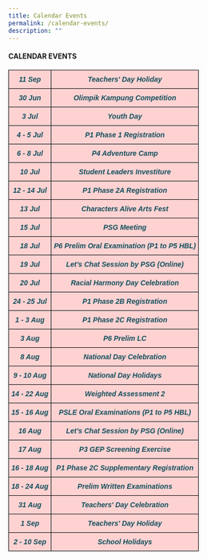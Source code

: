 ```yaml
---
title: Calendar Events
permalink: /calendar-events/
description: ""
---
```

<h4><strong>CALENDAR EVENTS</strong></h4>

<style type="text/css">
.tg  {border-collapse:collapse;border-spacing:0;}
.tg td{border-color:black;border-style:solid;border-width:1px;font-family:Arial, sans-serif;font-size:14px;
  overflow:hidden;padding:10px 5px;word-break:normal;}
.tg th{border-color:black;border-style:solid;border-width:1px;font-family:Arial, sans-serif;font-size:14px;
  font-weight:normal;overflow:hidden;padding:10px 5px;word-break:normal;}
.tg .tg-m8iq{background-color:#FFD2D2;color:#134F5C;font-style:italic;font-weight:bold;text-align:center;vertical-align:top}
</style>
<table class="tg">
<thead>
  <tr>
    <td class="tg-m8iq"><span style="color:#134F5C">11 Sep</span>  </td>
    <td class="tg-m8iq">Teachers' Day Holiday</td>
  </tr>
  <tr>
    <td class="tg-m8iq"><span style="color:#134F5C">30 Jun</span>  </td>
    <td class="tg-m8iq">Olimpik Kampung Competition</td>
  </tr>
  <tr>
    <td class="tg-m8iq"><span style="color:#134F5C">3 Jul</span>  </td>
    <td class="tg-m8iq">Youth Day</td>
  </tr>
  <tr>
    <td class="tg-m8iq"><span style="color:#134F5C">4 - 5 Jul</span>  </td>
    <td class="tg-m8iq">P1 Phase 1 Registration</td>
  </tr>
  <tr>
    <td class="tg-m8iq"><span style="color:#134F5C">6 - 8 Jul</span>  </td>
    <td class="tg-m8iq">P4 Adventure Camp</td>
  </tr>
  <tr>
    <td class="tg-m8iq"><span style="color:#134F5C">10 Jul</span>  </td>
    <td class="tg-m8iq">Student Leaders Investiture</td>
  </tr>
  <tr>
    <td class="tg-m8iq"><span style="color:#134F5C">12 - 14 Jul</span></td>
    <td class="tg-m8iq">P1 Phase 2A Registration</td>
  </tr>
  <tr>
    <td class="tg-m8iq"><span style="color:#134F5C">13 Jul</span>  </td>
    <td class="tg-m8iq">Characters Alive Arts Fest</td>
  </tr>
  <tr>
    <td class="tg-m8iq"><span style="color:#134F5C">15 Jul</span>  </td>
    <td class="tg-m8iq">PSG Meeting</td>
  </tr>
  <tr>
    <td class="tg-m8iq"><span style="color:#134F5C">18 Jul</span>  </td>
    <td class="tg-m8iq">P6 Prelim Oral Examination (P1 to P5 HBL)</td>
  </tr>
  <tr>
    <td class="tg-m8iq"><span style="color:#134F5C">19 Jul</span>  </td>
    <td class="tg-m8iq">Let’s Chat Session by PSG (Online)</td>
  </tr>
  <tr>
    <td class="tg-m8iq"><span style="color:#134F5C">20 Jul</span>  </td>
    <td class="tg-m8iq">Racial Harmony Day Celebration</td>
  </tr>
  <tr>
    <td class="tg-m8iq"><span style="color:#134F5C">24 - 25 Jul</span>  </td>
    <td class="tg-m8iq">P1 Phase 2B Registration</td>
  </tr>
  <tr>
    <td class="tg-m8iq"><span style="color:#134F5C">1 - 3 Aug</span>  </td>
    <td class="tg-m8iq">P1 Phase 2C Registration<br>
  </td></tr>
  <tr>
    <td class="tg-m8iq"><span style="color:#134F5C">3 Aug</span>  </td>
    <td class="tg-m8iq">P6 Prelim LC</td>
  </tr>
  <tr>
    <td class="tg-m8iq"><span style="color:#134F5C">8 Aug</span>  </td>
    <td class="tg-m8iq">National Day Celebration</td>
  </tr>
  <tr>
    <td class="tg-m8iq"><span style="color:#134F5C">9 - 10 Aug</span>  </td>
    <td class="tg-m8iq">National Day Holidays</td>
  </tr>
  <tr>
    <td class="tg-m8iq"><span style="color:#134F5C">14 - 22 Aug</span>  </td>
    <td class="tg-m8iq">Weighted Assessment 2</td>
  </tr>
  <tr>
    <td class="tg-m8iq"><span style="color:#134F5C">15 - 16 Aug</span>  </td>
    <td class="tg-m8iq">PSLE Oral Examinations (P1 to P5 HBL)</td>
		</tr>
	<tr>
    <td class="tg-m8iq"><span style="color:#134F5C">16 Aug</span>  </td>
    <td class="tg-m8iq">Let’s Chat Session by PSG (Online)</td>
	</tr>
	<tr><td class="tg-m8iq"><span style="color:#134F5C">17 Aug</span>  </td>
    <td class="tg-m8iq">P3 GEP Screening Exercise</td>
  </tr>
	<tr><td class="tg-m8iq"><span style="color:#134F5C">16 - 18 Aug</span>  </td>
    <td class="tg-m8iq">P1 Phase 2C Supplementary Registration</td>
  </tr>
    <tr><td class="tg-m8iq"><span style="color:#134F5C">18 - 24 Aug</span>  </td>
    <td class="tg-m8iq">Prelim Written Examinations</td>
  </tr>
    <tr><td class="tg-m8iq"><span style="color:#134F5C">31 Aug</span>  </td>
    <td class="tg-m8iq">Teachers' Day Celebration</td>
		</tr>
    <tr><td class="tg-m8iq"><span style="color:#134F5C">1 Sep</span>  </td>
    <td class="tg-m8iq">Teachers' Day Holiday</td>
		</tr>
    <tr><td class="tg-m8iq"><span style="color:#134F5C">2 - 10 Sep</span>  </td>
    <td class="tg-m8iq">School Holidays</td>
		</tr>
</thead>
</table>